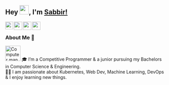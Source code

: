 ## Hey <img src="https://github.com/TheDudeThatCode/TheDudeThatCode/blob/master/Assets/Hi.gif" width="29px">, I'm [Sabbir!](https://github.com/SabbirAhmedAdor629) 

<a href="https://www.linkedin.com/in/sabbir-ahmed-613934194/">
  <img align="left" width="24px" src="https://cdn.jsdelivr.net/npm/simple-icons@v3/icons/linkedin.svg"  />
</a>
<a href="https://twitter.com/SabbirAhmedAdor">
  <img align="left" width="26px" src="https://cdn.jsdelivr.net/npm/simple-icons@v3/icons/twitter.svg" />
</a>
<a href="mailto:SabbirGitRepository@gmail.com">
  <img align="left" width="26px" src="https://cdn.jsdelivr.net/npm/simple-icons@v3/icons/gmail.svg" />
</a>

<a href="https://dev.to/sabbirahmedador629">
  <img align="left" width="26px" src="https://cdn.jsdelivr.net/npm/simple-icons@v3/icons/medium.svg" />
</a>

<br />

### About Me 🚀
<img src="https://www.w3schools.com/html/programming.gif" alt="Computer man" style="width:48px;height:48px;">
🎓 I’m a Competitive Programmer & a junior pursuing my Bachelors in Computer Science & Engineering. </br>
👨‍💻  I am passionate about Kubernetes, Web Dev, Machine Learning, DevOps & I enjoy learning new things. </br>
